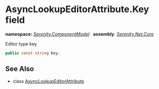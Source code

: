# AsyncLookupEditorAttribute.Key field
**namespace:** *[Serenity.ComponentModel](../../README.md#serenity.componentmodel-namespace)*   **assembly**: *[Serenity.Net.Core](../../README.md)*

Editor type key

```csharp
public const string Key;
```

## See Also

* class [AsyncLookupEditorAttribute](../AsyncLookupEditorAttribute.md)